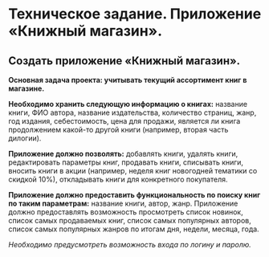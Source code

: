 # Техническое задание. Приложение «Книжный магазин».

## Создать приложение «Книжный магазин».

**Основная задача проекта: учитывать текущий ассортимент книг в магазине.**

**Необходимо хранить следующую информацию о книгах:** название книги, ФИО автора, название издательства, количество страниц, жанр, год издания, себестоимость, цена для продажи, является ли книга продолжением какой-то другой книги (например, вторая часть дилогии).

**Приложение должно позволять:** добавлять книги, удалять книги, редактировать параметры книг, продавать книги, списывать книги, вносить книги в акции (например, неделя книг новогодней тематики со скидкой 10%), откладывать книги для конкретного покупателя.

**Приложение должно предоставить функциональность по поиску книг по таким параметрам:** название книги, автор, жанр. Приложение должно предоставлять возможность просмотреть список новинок, список самых продаваемых книг, список самых популярных авторов, список самых популярных жанров по итогам дня, недели, месяца, года.

*Необходимо предусмотреть возможность входа по логину и паролю.*
